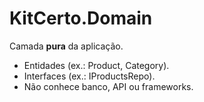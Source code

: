 # KitCerto.Domain

Camada **pura** da aplicação.

- Entidades (ex.: Product, Category).
- Interfaces (ex.: IProductsRepo).
- Não conhece banco, API ou frameworks.

